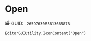# Open
![](/img/Open.png)
GUID: `-2659763065813665878`
```
EditorGUIUtility.IconContent("Open")
```
